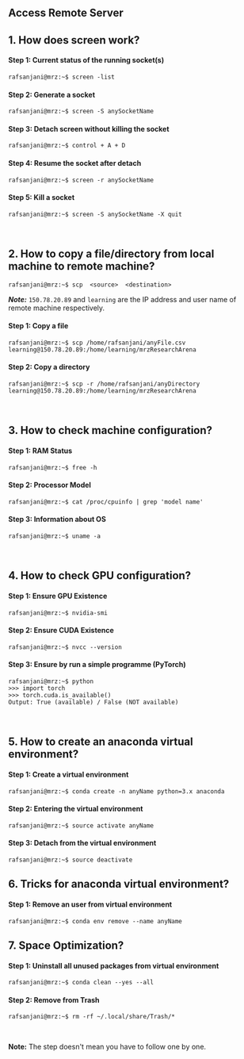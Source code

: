 ## Access Remote Server

## 1. How does screen work?

#### Step 1: Current status of the running socket(s)
```console
rafsanjani@mrz:~$ screen -list
```

#### Step 2: Generate a socket
```console
rafsanjani@mrz:~$ screen -S anySocketName
```

#### Step 3: Detach screen without killing the socket
```console
rafsanjani@mrz:~$ control + A + D 
```

#### Step 4: Resume the socket after detach
```console
rafsanjani@mrz:~$ screen -r anySocketName
```

#### Step 5: Kill a socket
```console
rafsanjani@mrz:~$ screen -S anySocketName -X quit
```

&nbsp;

## 2. How to copy a file/directory from local machine to remote machine?

```console
rafsanjani@mrz:~$ scp  <source>  <destination>
```
***Note:*** `150.78.20.89` and `learning` are the IP address and user name of remote machine respectively.

#### Step 1: Copy a file 
```console
rafsanjani@mrz:~$ scp /home/rafsanjani/anyFile.csv learning@150.78.20.89:/home/learning/mrzResearchArena
```

#### Step 2: Copy a directory
```console
rafsanjani@mrz:~$ scp -r /home/rafsanjani/anyDirectory learning@150.78.20.89:/home/learning/mrzResearchArena
```
&nbsp;

## 3. How to check machine configuration?

#### Step 1: RAM Status
```console
rafsanjani@mrz:~$ free -h
```

#### Step 2: Processor Model
```console
rafsanjani@mrz:~$ cat /proc/cpuinfo | grep 'model name'
```

#### Step 3: Information about OS
```console
rafsanjani@mrz:~$ uname -a
```

&nbsp;

## 4. How to check GPU configuration?

#### Step 1: Ensure GPU Existence
```console
rafsanjani@mrz:~$ nvidia-smi
```
#### Step 2: Ensure CUDA Existence
```console
rafsanjani@mrz:~$ nvcc --version
```
#### Step 3: Ensure by run a simple programme (PyTorch)
```console
rafsanjani@mrz:~$ python
>>> import torch
>>> torch.cuda.is_available()
Output: True (available) / False (NOT available)
```

&nbsp;

## 5. How to create an anaconda virtual environment?

#### Step 1: Create a virtual environment ####
```console
rafsanjani@mrz:~$ conda create -n anyName python=3.x anaconda
```

#### Step 2: Entering the virtual environment ####
```console
rafsanjani@mrz:~$ source activate anyName
```

#### Step 3: Detach from the virtual environment ####
```console
rafsanjani@mrz:~$ source deactivate
```

## 6. Tricks for anaconda virtual environment?

#### Step 1: Remove an user from virtual environment ####
```console
rafsanjani@mrz:~$ conda env remove --name anyName
```

## 7. Space Optimization?

#### Step 1: Uninstall all unused packages from virtual environment ####
```console
rafsanjani@mrz:~$ conda clean --yes --all
```

#### Step 2: Remove from Trash ####
```console
rafsanjani@mrz:~$ rm -rf ~/.local/share/Trash/* 
```

&nbsp;
&nbsp;

**Note:** The step doesn't mean you have to follow one by one.
